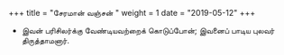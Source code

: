 ﻿+++
title = "சேரமான் வஞ்சன்  "
weight = 1
date = "2019-05-12"
+++


-  இவன் பரிசிலர்க்கு வேண்டியவற்றைக் கொடுப்போன்; இவனைப் பாடிய புலவர் திருத்தாமனார். 
  
